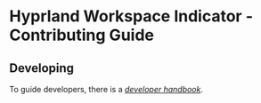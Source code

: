 # Hyprland Workspace Indicator - Contributing Guide 

## Developing

To guide developers, there is a [*developer handbook*](DEVELOPER.md).
